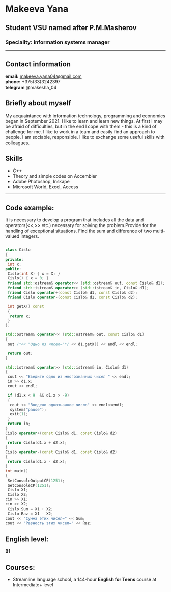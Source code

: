 # Makeeva Yana 
## Student VSU named after P.M.Masherov
### Speciality: information systems manager
***
## Contact information
**email:** makeeva.yana04@gmail.com       
**phone:** +375(33)3242397         
**telegram** @makesha_04
 ## Briefly about myself            
My acquaintance with information technology, programming and economics began in September 2021.  I like to learn and learn new things. At first I may be afraid of difficulties, but in the end I cope with them - this is a kind of challenge for me. I like to work in a team and easily find an approach to people. I am sociable, responsible. I like to exchange some useful skills with colleagues. 
 ## Skills         
 - C++
 - Theory and simple codes on Accembler
 - Adobe Photoshop, Inskape
 - Microsoft World, Excel, Access 
 ***
 ## Code example:
 It is necessary to develop a program that includes all the data and operators(<<,>> etc.) necessary for solving the problem.Provide for the handling of exceptional situations. Find the sum and difference of two multi-valued integers.

```c++

class Cislo
{
private:
 int x;
public:
 Cislo(int X) { x = X; }
 Cislo() { x = 0; }
 friend std::ostream& operator<< (std::ostream& out, const Cislo& d1);
 friend std::istream& operator>> (std::istream& in, Cislo& d1);
 friend Cislo operator+(const Cislo& d1, const Cislo& d2);
 friend Cislo operator-(const Cislo& d1, const Cislo& d2);

 int getX() const
 {
  return x;
 }
};

std::ostream& operator<< (std::ostream& out, const Cislo& d1)
{
 out /*<< "Одно из чисел="*/ << d1.getX() << endl << endl;

 return out;
}

std::istream& operator>> (std::istream& in, Cislo& d1)
{
 cout << "Введите одно из многозначных чисел " << endl;
 in >> d1.x;
 cout << endl; 

 if (d1.x < 9  && d1.x > -9)
 {
  cout << "Введено однозначное число" << endl<<endl;
  system("pause");
  exit(1);
 }
 return in;
}
Cislo operator+(const Cislo& d1, const Cislo& d2)
{
 return Cislo(d1.x + d2.x);
}
Cislo operator-(const Cislo& d1, const Cislo& d2)
{
 return Cislo(d1.x - d2.x);
}
int main()
{
 SetConsoleOutputCP(1251);
 SetConsoleCP(1251);
 Cislo X1;
 Cislo X2;
cin >> X1;
cin >> X2;
 Cislo Sum = X1 + X2;
 Cislo Raz = X1 - X2;
cout << "Сумма этих чисел=" << Sum;
cout << "Разность этих чисел=" << Raz;
```
## English level:
**B1**
## Courses:
- Streamline language school, a 144-hour **English for Teens** course at Intermediate+ level
